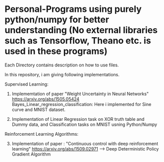 # Personal-Programs using purely python/numpy for better understanding (No external libraries such as Tensorflow, Theano etc. is used in these programs)

Each Directory contains description on how to use files.

In this repository, i am giving following implementations.

Supervised Learning:
1) Implememtation of paper "Weight Uncertainty in Neural Networks" https://arxiv.org/abs/1505.05424
   Bayes_Linear_regression_classification: 
   Here i implemented for Sine curve and MNIST dataset.

2) Implementation of Linear Regression task on XOR truth table and Dummy data,
   and Classification tasks on MNIST usning Python/Numpy

Reinforcement Learning Algorithms:

3) Implementation of paper : "Continuous control with deep reinforcement learning" https://arxiv.org/abs/1509.02971
        --> Deep Deterministic Policy Gradient Algorithm
